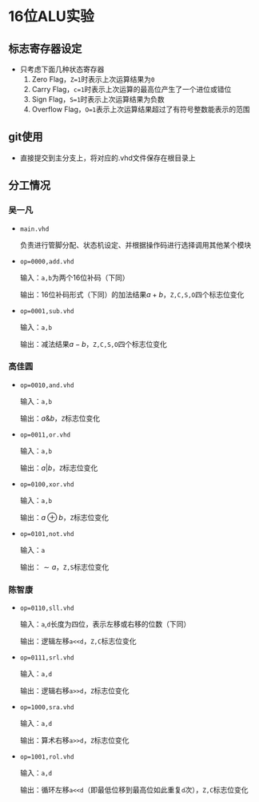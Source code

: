 # 16位ALU实验

## 标志寄存器设定

* 只考虑下面几种状态寄存器
  1. Zero Flag，`Z=1`时表示上次运算结果为`0`
  2. Carry Flag，`c=1`时表示上次运算的最高位产生了一个进位或错位
  3. Sign Flag，`S=1`时表示上次运算结果为负数
  4. Overflow Flag，`O=1`表示上次运算结果超过了有符号整数能表示的范围

## git使用

* 直接提交到主分支上，将对应的.vhd文件保存在根目录上

## 分工情况

### 吴一凡

* `main.vhd`

  负责进行管脚分配、状态机设定、并根据操作码进行选择调用其他某个模块

* `op=0000,add.vhd`

  输入：`a,b`为两个16位补码（下同）

  输出：16位补码形式（下同）的加法结果$a+b$，`Z,C,S,O`四个标志位变化

* `op=0001,sub.vhd`

  输入：`a,b`

  输出：减法结果$a-b$，`Z,C,S,O`四个标志位变化

### 高佳圆

* `op=0010,and.vhd`

  输入：`a,b`

  输出：$a\&b$，`Z`标志位变化

* `op=0011,or.vhd`

  输入：`a,b`

  输出：$a|b$，`Z`标志位变化

* `op=0100,xor.vhd`

  输入：`a,b`

  输出：$a\oplus b$，`Z`标志位变化

* `op=0101,not.vhd`

  输入：`a`

  输出：$\sim a$，`Z,S`标志位变化

### 陈智康

* `op=0110,sll.vhd`

  输入：`a`,`d`长度为四位，表示左移或右移的位数（下同）

  输出：逻辑左移`a<<d`，`Z,C`标志位变化

* `op=0111,srl.vhd`

  输入：`a,d`

  输出：逻辑右移`a>>d`，`Z`标志位变化

* `op=1000,sra.vhd`

  输入：`a,d`

  输出：算术右移`a>>d`，`Z`标志位变化

* `op=1001,rol.vhd`

  输入：`a,d`

  输出：循环左移`a<<d`（即最低位移到最高位如此重复`d`次），`Z,C`标志位变化
